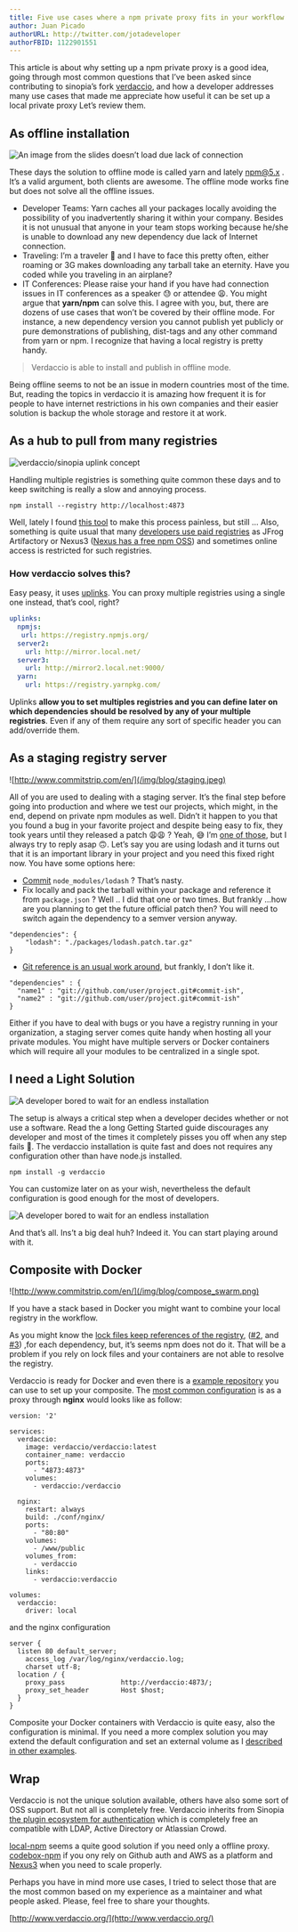 ```yaml
---
title: Five use cases where a npm private proxy fits in your workflow
author: Juan Picado
authorURL: http://twitter.com/jotadeveloper
authorFBID: 1122901551
---
```


This article is about why setting up a npm private proxy is a good idea, going through most common questions that I’ve been asked since contributing to sinopia’s fork [verdaccio](http://www.verdaccio.org/), and how a developer addresses many use cases that made me appreciate how useful it can be set up a local private proxy
Let’s review them.

## As offline installation

![An image from the slides doesn’t load due lack of connection](/img/blog/offline.png)

These days the solution to offline mode is called yarn and lately npm@5.x . It’s a valid argument, both clients are awesome. The offline mode works fine but does not solve all the offline issues.

<!--truncate-->

* Developer Teams: Yarn caches all your packages locally avoiding the possibility of you inadvertently sharing it within your company. Besides it is not unusual that anyone in your team stops working because he/she is unable to download any new dependency due lack of Internet connection.
* Traveling: I’m a traveler 🛫 and I have to face this pretty often, either roaming or 3G makes downloading any tarball take an eternity. Have you coded while you traveling in an airplane?
* IT Conferences: Please raise your hand if you have had connection issues in IT conferences as a speaker 😓 or attendee 😩. You might argue that **yarn/npm** can solve this. I agree with you, but, there are dozens of use cases that won’t be covered by their offline mode. For instance, a new dependency version you cannot publish yet publicly or pure demonstrations of publishing, dist-tags and any other command from yarn or npm. I recognize that having a local registry is pretty handy.

> Verdaccio is able to install and publish in offline mode.

Being offline seems to not be an issue in modern countries most of the time. But, reading the topics in verdaccio it is amazing how frequent it is for people to have internet restrictions in his own companies and their easier solution is backup the whole storage and restore it at work.

## As a hub to pull from many registries

![verdaccio/sinopia uplink concept](/img/blog/hub.png)

Handling multiple registries is something quite common these days and to keep switching is really a slow and annoying process.

```
npm install --registry http://localhost:4873
```
Well, lately I found [this tool](https://github.com/Pana/nrm) to make this process painless, but still …
Also, something is quite usual that many [developers use paid registries](https://github.com/verdaccio/verdaccio/issues?utf8=%E2%9C%93&q=Artifactory%20OR%20nexus%20) as JFrog Artifactory or Nexus3 ([Nexus has a free npm OSS](https://www.sonatype.com/nexus-repository-oss)) and sometimes online access is restricted for such registries.

### How verdaccio solves this?

Easy peasy, it uses [uplinks](https://github.com/verdaccio/verdaccio/blob/master/wiki/uplinks.md). You can proxy multiple registries using a single one instead, that’s cool, right?

```yaml
uplinks:
  npmjs:
   url: https://registry.npmjs.org/
  server2:
    url: http://mirror.local.net/
  server3:
    url: http://mirror2.local.net:9000/
  yarn:
    url: https://registry.yarnpkg.com/
```

Uplinks **allow you to set multiples registries and you can define later on which dependencies should be resolved by any of your multiple registries**. Even if any of them require any sort of specific header you can add/override them.

## As a staging registry server

![http://www.commitstrip.com/en/](/img/blog/staging.jpeg)

All of you are used to dealing with a staging server. It’s the final step before going into production and where we test our projects, which might, in the end, depend on private npm modules as well.
Didn’t it happen to you that you found a bug in your favorite project and despite being easy to fix, they took years until they released a patch 😩😩 ? Yeah, 😅 I’m [one of those](https://github.com/verdaccio/verdaccio/issues?q=is%3Aissue+is%3Aopen+sort%3Acreated-asc), but I always try to reply asap 🙃.
Let’s say you are using lodash and it turns out that it is an important library in your project and you need this fixed right now. You have some options here:

* [Commit](https://medium.com/@bestander_nz/my-node-modules-are-in-git-again-4fb18f5671a) `node_modules/lodash` ? That’s nasty.
* Fix locally and pack the tarball within your package and reference it from `package.json` ? Well .. I did that one or two times. But frankly …how are you planning to get the future official patch then? You will need to switch again the dependency to a semver version anyway.

```
"dependencies": {
    "lodash": "./packages/lodash.patch.tar.gz"
}
```
* [Git reference is an usual work around](https://stackoverflow.com/a/23210615/308341), but frankly, I don’t like it.

```
"dependencies" : {
  "name1" : "git://github.com/user/project.git#commit-ish",
  "name2" : "git://github.com/user/project.git#commit-ish"
}
```

Either if you have to deal with bugs or you have a registry running in your organization, a staging server comes quite handy when hosting all your private modules. You might have multiple servers or Docker containers which will require all your modules to be centralized in a single spot.

## I need a Light Solution

![A developer bored to wait for an endless installation](/img/blog/wait.jpeg)

The setup is always a critical step when a developer decides whether or not use a software. Read the a long Getting Started guide discourages any developer and most of the times it completely pisses you off when any step fails 😤.
The verdaccio installation is quite fast and does not requires any configuration other than have node.js installed.

```
npm install -g verdaccio
```

You can customize later on as your wish, nevertheless the default configuration is good enough for the most of developers.

![A developer bored to wait for an endless installation](/img/blog/runningVerdaccio.gif)

And that’s all. Ins’t a big deal huh? Indeed it. You can start playing around with it.

## Composite with Docker

![http://www.commitstrip.com/en/](/img/blog/compose_swarm.png)

If you have a stack based in Docker you might want to combine your local registry in the workflow.

As you might know the [lock files keep references of the registry](https://github.com/yarnpkg/yarn/issues/579#issuecomment-253115162), ([#2](https://github.com/yarnpkg/rfcs/pull/64), and [#3](https://github.com/yarnpkg/yarn/issues/3330)) ,for each dependency, but, it’s seems npm does not do it. That will be a problem if you rely on lock files and your containers are not able to resolve the registry.

Verdaccio is ready for Docker and even there is a [example repository](https://github.com/verdaccio/docker-examples) you can use to set up your composite. The [most common configuration](https://github.com/verdaccio/docker-examples/tree/master/nginx-verdaccio) is as a proxy through **nginx** would looks like as follow:

```
version: '2'

services:
  verdaccio:
    image: verdaccio/verdaccio:latest
    container_name: verdaccio
    ports:
      - "4873:4873"
    volumes:
      - verdaccio:/verdaccio

  nginx:
    restart: always
    build: ./conf/nginx/
    ports:
      - "80:80"
    volumes:
      - /www/public
    volumes_from:
      - verdaccio
    links:
      - verdaccio:verdaccio

volumes:
  verdaccio:
    driver: local
```

and the nginx configuration

```
server {
  listen 80 default_server;
	access_log /var/log/nginx/verdaccio.log;
	charset utf-8;
  location / {
    proxy_pass              http://verdaccio:4873/;
    proxy_set_header        Host $host;
  }
}
```

Composite your Docker containers with Verdaccio is quite easy, also the configuration is minimal. If you need a more complex solution you may extend the default configuration and set an external volume as I [described in other examples](https://github.com/verdaccio/docker-examples/tree/master/docker-local-storage-volume).

## Wrap

Verdaccio is not the unique solution available, others have also some sort of OSS support. But not all is completely free. Verdaccio inherits from Sinopia [the plugin ecosystem for authentication](https://github.com/verdaccio/verdaccio/blob/master/wiki/plugins.md#sinopia-legacy-plugins) which is completely free an compatible with LDAP, Active Directory or Atlassian Crowd.

[local-npm](https://github.com/local-npm/local-npm) seems a quite good solution if you need only a offline proxy. [codebox-npm](https://github.com/craftship/codebox-npm) if you ony rely on Github auth and AWS as a platform and [Nexus3](https://www.sonatype.com/nexus-repository-oss) when you need to scale properly.

Perhaps you have in mind more use cases, I tried to select those that are the most common based on my experience as a maintainer and what people asked. Please, feel free to share your thoughts.

[http://www.verdaccio.org/](http://www.verdaccio.org/)













